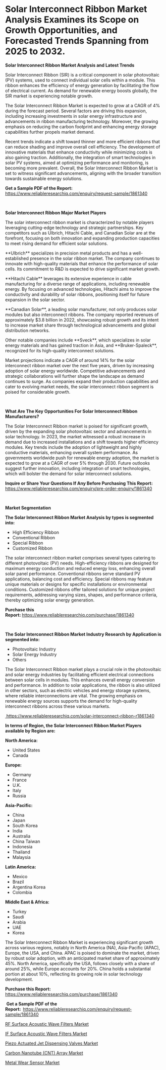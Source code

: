 <p><h1>Solar Interconnect Ribbon Market Analysis Examines its Scope on Growth Opportunities, and Forecasted Trends Spanning from 2025 to 2032.</h1></p><p><strong>Solar Interconnect Ribbon Market Analysis and Latest Trends</strong></p>
<p><p>Solar Interconnect Ribbon (SIR) is a critical component in solar photovoltaic (PV) systems, used to connect individual solar cells within a module. This ribbon enhances the efficiency of energy generation by facilitating the flow of electrical current. As demand for renewable energy boosts globally, the SIR market is experiencing notable growth. </p><p>The Solar Interconnect Ribbon Market is expected to grow at a CAGR of 4% during the forecast period. Several factors are driving this expansion, including increasing investments in solar energy infrastructure and advancements in ribbon manufacturing technology. Moreover, the growing emphasis on reducing the carbon footprint and enhancing energy storage capabilities further propels market demand. </p><p>Recent trends indicate a shift toward thinner and more efficient ribbons that can reduce shading and improve overall cell efficiency. The development of innovative materials that enhance conductivity while minimizing costs is also gaining traction. Additionally, the integration of smart technologies in solar PV systems, aimed at optimizing performance and monitoring, is becoming more prevalent. Overall, the Solar Interconnect Ribbon Market is set to witness significant advancements, aligning with the broader transition towards sustainable energy solutions.</p></p>
<p><strong>Get a Sample PDF of the Report:&nbsp;</strong> <a href="https://www.reliableresearchiq.com/enquiry/request-sample/1861340?utm_campaign=123&utm_medium=2&utm_source=Github&utm_content=ia&utm_term=07042025&utm_id=solar-interconnect-ribbon">https://www.reliableresearchiq.com/enquiry/request-sample/1861340</a></p>
<p>&nbsp;</p>
<p><strong>Solar Interconnect Ribbon Major Market Players</strong></p>
<p><p>The solar interconnect ribbon market is characterized by notable players leveraging cutting-edge technology and strategic partnerships. Key competitors such as Ulbrich, Hitachi Cable, and Canadian Solar are at the forefront, focusing on both innovation and expanding production capacities to meet rising demand for efficient solar solutions.</p><p>**Ulbrich** specializes in precision metal products and has a well-established presence in the solar ribbon market. The company continues to innovate with high-quality materials that enhance the performance of solar cells. Its commitment to R&D is expected to drive significant market growth.</p><p>**Hitachi Cable** leverages its extensive experience in cable manufacturing for a diverse range of applications, including renewable energy. By focusing on advanced technologies, Hitachi aims to improve the conductivity and durability of solar ribbons, positioning itself for future expansion in the solar sector. </p><p>**Canadian Solar**, a leading solar manufacturer, not only produces solar modules but also interconnect ribbons. The company reported revenues of approximately $3.8 billion in 2022, showcasing robust growth and its intent to increase market share through technological advancements and global distribution networks.</p><p>Other notable companies include **Sveck**, which specializes in solar energy materials and has gained traction in Asia, and **Bruker-Spaleck**, recognized for its high-quality interconnect solutions. </p><p>Market projections indicate a CAGR of around 14% for the solar interconnect ribbon market over the next five years, driven by increasing adoption of solar energy worldwide. Competitive advancements and strategic collaborations will further shape the landscape as demand continues to surge. As companies expand their production capabilities and cater to evolving market needs, the solar interconnect ribbon segment is poised for considerable growth.</p></p>
<p>&nbsp;</p>
<p><strong>What Are The Key Opportunities For Solar Interconnect Ribbon Manufacturers?</strong></p>
<p><p>The Solar Interconnect Ribbon market is poised for significant growth, driven by the expanding solar photovoltaic sector and advancements in solar technology. In 2023, the market witnessed a robust increase in demand due to increased installations and a shift towards higher efficiency modules. Key trends include the adoption of lightweight and highly conductive materials, enhancing overall system performance. As governments worldwide push for renewable energy adoption, the market is expected to grow at a CAGR of over 5% through 2030. Future outlooks suggest further innovation, including integration of smart technologies, which will bolster the demand for solar interconnect solutions.</p></p>
<p><strong>Inquire or Share Your Questions If Any Before Purchasing This Report:</strong> <a href="https://www.reliableresearchiq.com/enquiry/pre-order-enquiry/1861340?utm_campaign=123&utm_medium=2&utm_source=Github&utm_content=ia&utm_term=07042025&utm_id=solar-interconnect-ribbon">https://www.reliableresearchiq.com/enquiry/pre-order-enquiry/1861340</a></p>
<p>&nbsp;</p>
<p><strong>Market Segmentation</strong></p>
<p><strong>The Solar Interconnect Ribbon Market Analysis by types is segmented into:</strong></p>
<p><ul><li>High Efficiency Ribbon</li><li>Conventional Ribbon</li><li>Special Ribbon</li><li>Customized Ribbon</li></ul></p>
<p><p>The solar interconnect ribbon market comprises several types catering to different photovoltaic (PV) needs. High-efficiency ribbons are designed for maximum energy conduction and reduced energy loss, enhancing overall solar panel performance. Conventional ribbons serve standard PV applications, balancing cost and efficiency. Special ribbons may feature unique materials or designs for specific installations or environmental conditions. Customized ribbons offer tailored solutions for unique project requirements, addressing varying sizes, shapes, and performance criteria, thereby optimizing solar energy generation.</p></p>
<p><strong>Purchase this Report:&nbsp;</strong><a href="https://www.reliableresearchiq.com/purchase/1861340?utm_campaign=123&utm_medium=2&utm_source=Github&utm_content=ia&utm_term=07042025&utm_id=solar-interconnect-ribbon">https://www.reliableresearchiq.com/purchase/1861340</a></p>
<p>&nbsp;</p>
<p><strong>The Solar Interconnect Ribbon Market Industry Research by Application is segmented into:</strong></p>
<p><ul><li>Photovoltaic Industry</li><li>Solar Energy Industry</li><li>Others</li></ul></p>
<p><p>The Solar Interconnect Ribbon market plays a crucial role in the photovoltaic and solar energy industries by facilitating efficient electrical connections between solar cells in modules. This enhances overall energy conversion and performance. In addition to solar applications, the ribbon is also utilized in other sectors, such as electric vehicles and energy storage systems, where reliable interconnections are vital. The growing emphasis on renewable energy sources supports the demand for high-quality interconnect ribbons across these various markets.</p></p>
<p><a href="https://www.reliableresearchiq.com/solar-interconnect-ribbon-r1861340?utm_campaign=123&utm_medium=2&utm_source=Github&utm_content=ia&utm_term=07042025&utm_id=solar-interconnect-ribbon">&nbsp;https://www.reliableresearchiq.com/solar-interconnect-ribbon-r1861340</a></p>
<p><strong>In terms of Region, the Solar Interconnect Ribbon Market Players available by Region are:</strong></p>
<p>
    <p> <strong> North America: </strong>
        <ul>
            <li>United States</li>
            <li>Canada</li>
        </ul>
        </p> 
    <p> <strong> Europe: </strong>
        <ul>
            <li>Germany</li>
            <li>France</li>
            <li>U.K.</li>
            <li>Italy</li>
            <li>Russia</li>
        </ul>
        </p> 
    <p> <strong> Asia-Pacific: </strong>
        <ul>
            <li>China</li>
            <li>Japan</li>
            <li>South Korea</li>
            <li>India</li>
            <li>Australia</li>
            <li>China Taiwan</li>
            <li>Indonesia</li>
            <li>Thailand</li>
            <li>Malaysia</li>
        </ul>
        </p> 
    <p> <strong> Latin America: </strong>
        <ul>
            <li>Mexico</li>
            <li>Brazil</li>
            <li>Argentina Korea</li>
            <li>Colombia</li>
        </ul>
        </p> 
    <p> <strong> Middle East & Africa: </strong>
        <ul>
            <li>Turkey</li>
            <li>Saudi</li>
            <li>Arabia</li>
            <li>UAE</li>
            <li>Korea</li>
        </ul>
    </p>
    </p>
<p><p>The Solar Interconnect Ribbon Market is experiencing significant growth across various regions, notably in North America (NA), Asia-Pacific (APAC), Europe, the USA, and China. APAC is poised to dominate the market, driven by robust solar adoption, with an anticipated market share of approximately 45%. North America, specifically the USA, follows closely with a share of around 25%, while Europe accounts for 20%. China holds a substantial portion at about 10%, reflecting its growing role in solar technology development.</p></p>
<p><strong>Purchase this Report: </strong><a href="https://www.reliableresearchiq.com/purchase/1861340?utm_campaign=123&utm_medium=2&utm_source=Github&utm_content=ia&utm_term=07042025&utm_id=solar-interconnect-ribbon">https://www.reliableresearchiq.com/purchase/1861340</a></p>
<p>&nbsp;<strong>Get a Sample PDF of the Report:&nbsp;&nbsp;</strong><a href="https://www.reliableresearchiq.com/enquiry/request-sample/1861340?utm_campaign=123&utm_medium=2&utm_source=Github&utm_content=ia&utm_term=07042025&utm_id=solar-interconnect-ribbon">https://www.reliableresearchiq.com/enquiry/request-sample/1861340</a></p>
<p><strong></strong></p>
<p><p><a href="https://github.com/gauldvikerm6/Market-Research-Report-List-1/blob/main/rf-surface-acoustic-wave-filters-market.md?utm_campaign=123&utm_medium=2&utm_source=Github&utm_content=ia&utm_term=07042025&utm_id=solar-interconnect-ribbon">RF Surface Acoustic Wave Filters Market</a></p><p><a href="https://github.com/benasjuettk3/Market-Research-Report-List-1/blob/main/if-surface-acoustic-wave-filters-market.md?utm_campaign=123&utm_medium=2&utm_source=Github&utm_content=ia&utm_term=07042025&utm_id=solar-interconnect-ribbon">IF Surface Acoustic Wave Filters Market</a></p><p><a href="https://github.com/ardgenoud/Market-Research-Report-List-1/blob/main/piezo-actuated-jet-dispensing-valves-market.md?utm_campaign=123&utm_medium=2&utm_source=Github&utm_content=ia&utm_term=07042025&utm_id=solar-interconnect-ribbon">Piezo Actuated Jet Dispensing Valves Market</a></p><p><a href="https://github.com/akitamegge65/Market-Research-Report-List-1/blob/main/carbon-nanotube-cnt-array-market.md?utm_campaign=123&utm_medium=2&utm_source=Github&utm_content=ia&utm_term=07042025&utm_id=solar-interconnect-ribbon">Carbon Nanotube (CNT) Array Market</a></p><p><a href="https://github.com/gummaarmel83/Market-Research-Report-List-1/blob/main/metal-wear-sensor-market.md?utm_campaign=123&utm_medium=2&utm_source=Github&utm_content=ia&utm_term=07042025&utm_id=solar-interconnect-ribbon">Metal Wear Sensor Market</a></p></p>